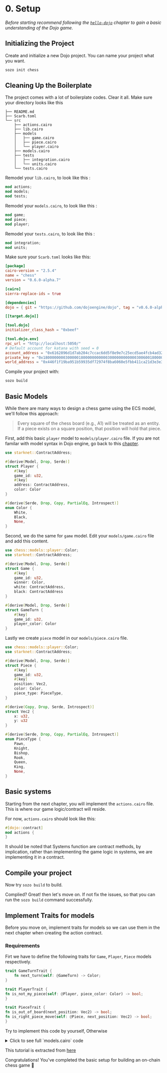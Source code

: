 # 0. Setup

_Before starting recommend following the [`hello-dojo`](../../cairo/hello-dojo.md) chapter to gain a basic understanding of the Dojo game._

## Initializing the Project

Create and initialize a new Dojo project. You can name your project what you want.

```sh
sozo init chess
```

## Cleaning Up the Boilerplate

The project comes with a lot of boilerplate codes. Clear it all. Make sure your directory looks like this

```shell
├── README.md
├── Scarb.toml
└── src
    ├── actions.cairo
    ├── lib.cairo
    ├── models
    │   ├── game.cairo
    │   ├── piece.cairo
    │   └── player.cairo
    ├── models.cairo
    ├── tests
    │   ├── integration.cairo
    │   └── units.cairo
    └── tests.cairo
```

Remodel your `lib.cairo`, to look like this :

```rust
mod actions;
mod models;
mod tests;
```

Remodel your `models.cairo`, to look like this :

```rust
mod game;
mod piece;
mod player;
```

Remodel your `tests.cairo`, to look like this :

```rust
mod integration;
mod units;
```

Make sure your `Scarb.toml` looks like this:

```toml
[package]
cairo-version = "2.5.4"
name = "chess"
version = "0.6.0-alpha.7"

[cairo]
sierra-replace-ids = true

[dependencies]
dojo = { git = "https://github.com/dojoengine/dojo", tag = "v0.6.0-alpha.7" }

[[target.dojo]]

[tool.dojo]
initializer_class_hash = "0xbeef"

[tool.dojo.env]
rpc_url = "http://localhost:5050/"
# Default account for katana with seed = 0
account_address = "0x6162896d1d7ab204c7ccac6dd5f8e9e7c25ecd5ae4fcb4ad32e57786bb46e03"
private_key = "0x1800000000300000180000000000030000000000003006001800006600"
world_address = "0x446f1f19ba951b59935df72974f8ba6060e5fbb411ca21d3e3e3812e3eb8df8"
```

Compile your project with:

```sh
sozo build
```

## Basic Models

While there are many ways to design a chess game using the ECS model, we'll follow this approach:

> Every square of the chess board (e.g., A1) will be treated as an entity. If a piece exists on a square position, that position will hold that piece.

First, add this basic `player` model to `models/player.cairo` file. If you are not familar with model syntax in Dojo engine, go back to this [chapter](/cairo/models.md).

```rust
use starknet::ContractAddress;

#[derive(Model, Drop, Serde)]
struct Player {
    #[key]
    game_id: u32,
    #[key]
    address: ContractAddress,
    color: Color
}

#[derive(Serde, Drop, Copy, PartialEq, Introspect)]
enum Color {
    White,
    Black,
    None,
}
```

Second, we do the same for `game` model. Edit your `models/game.cairo` file and add this content.

```rust
use chess::models::player::Color;
use starknet::ContractAddress;

#[derive(Model, Drop, Serde)]
struct Game {
    #[key]
    game_id: u32,
    winner: Color,
    white: ContractAddress,
    black: ContractAddress
}

#[derive(Model, Drop, Serde)]
struct GameTurn {
    #[key]
    game_id: u32,
    player_color: Color
}
```

Lastly we create `piece` model in our `models/piece.cairo` file.

```rust
use chess::models::player::Color;
use starknet::ContractAddress;

#[derive(Model, Drop, Serde)]
struct Piece {
    #[key]
    game_id: u32,
    #[key]
    position: Vec2,
    color: Color,
    piece_type: PieceType,
}

#[derive(Copy, Drop, Serde, Introspect)]
struct Vec2 {
    x: u32,
    y: u32
}

#[derive(Serde, Drop, Copy, PartialEq, Introspect)]
enum PieceType {
    Pawn,
    Knight,
    Bishop,
    Rook,
    Queen,
    King,
    None,
}
```

## Basic systems

Starting from the next chapter, you will implement the `actions.cairo` file. This is where our game logic/contract will reside.

For now, `actions.cairo` should look like this:

```rust
#[dojo::contract]
mod actions {
}
```

It should be noted that Systems function are contract methods, by implication, rather than implementing the game logic in systems, we are implementing it in a contract.

## Compile your project

Now try `sozo build` to build.

Complied? Great! then let's move on. If not fix the issues, so that you can run the `sozo build` command successfully.

## Implement Traits for models

Before you move on, implement traits for models so we can use them in the next chapter when creating the action contract.

### Requirements

Firt we have to define the following traits for `Game`, `Player`, `Piece` models respectively.

```rust
trait GameTurnTrait {
    fn next_turn(self: @GameTurn) -> Color;
}

trait PlayerTrait {
fn is_not_my_piece(self: @Player, piece_color: Color) -> bool;
}

trait PieceTrait {
fn is_out_of_board(next_position: Vec2) -> bool;
fn is_right_piece_move(self: @Piece, next_position: Vec2) -> bool;
}
```

Try to implement this code by yourself, Otherwise

<details>
<summary>Click to see full `models.cairo` code</summary>

```c
// code for player.cairo file, paste it below the code you already have
trait PlayerTrait {
    fn is_not_my_piece(self: @Player, piece_color: Color) -> bool;
}

impl PalyerImpl of PlayerTrait {
    fn is_not_my_piece(self: @Player, piece_color: Color) -> bool {
        *self.color != piece_color
    }
}

// code for game.cairo file, paste it below the code you already have
trait GameTurnTrait {
    fn next_turn(self: @GameTurn) -> Color;
}
impl GameTurnImpl of GameTurnTrait {
    fn next_turn(self: @GameTurn) -> Color {
        match self.player_color {
            Color::White => Color::Black,
            Color::Black => Color::White,
            Color::None => panic(array!['Illegal turn'])
        }
    }
}

// code for piece.cairo file, paste it below the code you already have
trait PieceTrait {
    fn is_out_of_board(next_position: Vec2) -> bool;
    fn is_right_piece_move(self: @Piece, next_position: Vec2) -> bool;
}

impl PieceImpl of PieceTrait {
    fn is_out_of_board(next_position: Vec2) -> bool {
        next_position.x > 7 || next_position.y > 7
    }

    fn is_right_piece_move(self: @Piece, next_position: Vec2) -> bool {
        let n_x = next_position.x;
        let n_y = next_position.y;
        assert(!(n_x == *self.position.x && n_y == *self.position.y), 'Cannot move same position');
        match self.piece_type {
            PieceType::Pawn => {
                match self.color {
                    Color::White => {
                        (n_x == *self.position.x && n_y == *self.position.y + 1)
                            || (n_x == *self.position.x && n_y == *self.position.y + 2)
                            || (n_x == *self.position.x + 1 && n_y == *self.position.y + 1)
                            || (n_x == *self.position.x - 1 && n_y == *self.position.y + 1)
                    },
                    Color::Black => {
                        (n_x == *self.position.x && n_y == *self.position.y - 1)
                            || (n_x == *self.position.x && n_y == *self.position.y - 2)
                            || (n_x == *self.position.x + 1 && n_y == *self.position.y - 1)
                            || (n_x == *self.position.x - 1 && n_y == *self.position.y - 1)
                    },
                    Color::None => panic(array!['Should not move empty piece']),
                }
            },
            PieceType::Knight => { n_x == *self.position.x + 2 && n_y == *self.position.y + 1 },
            PieceType::Bishop => {
                (n_x <= *self.position.x && n_y <= *self.position.y && *self.position.y
                    - n_y == *self.position.x
                    - n_x)
                    || (n_x <= *self.position.x && n_y >= *self.position.y && *self.position.y
                        - n_y == *self.position.x
                        - n_x)
                    || (n_x >= *self.position.x && n_y <= *self.position.y && *self.position.y
                        - n_y == *self.position.x
                        - n_x)
                    || (n_x >= *self.position.x && n_y >= *self.position.y && *self.position.y
                        - n_y == *self.position.x
                        - n_x)
            },
            PieceType::Rook => {
                (n_x == *self.position.x || n_y != *self.position.y)
                    || (n_x != *self.position.x || n_y == *self.position.y)
            },
            PieceType::Queen => {
                (n_x == *self.position.x || n_y != *self.position.y)
                    || (n_x != *self.position.x || n_y == *self.position.y)
                    || (n_x != *self.position.x || n_y != *self.position.y)
            },
            PieceType::King => {
                (n_x <= *self.position.x + 1 && n_y <= *self.position.y + 1)
                    || (n_x <= *self.position.x + 1 && n_y <= *self.position.y - 1)
                    || (n_x <= *self.position.x - 1 && n_y <= *self.position.y + 1)
                    || (n_x <= *self.position.x - 1 && n_y <= *self.position.y - 1)
            },
            PieceType::None => panic(array!['Should not move empty piece']),
        }
    }
}
```

</details>

This tutorial is extracted from [here](https://github.com/dojoengine/origami/tree/main/examples/chess)

Congratulations! You've completed the basic setup for building an on-chain chess game 🎉

